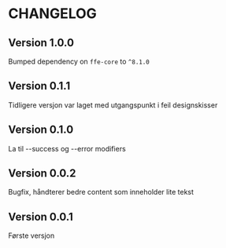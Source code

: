# CHANGELOG

## Version 1.0.0
Bumped dependency on `ffe-core` to `^8.1.0`

## Version 0.1.1
Tidligere versjon var laget med utgangspunkt i feil designskisser

## Version 0.1.0
La til --success og --error modifiers

## Version 0.0.2
Bugfix, håndterer bedre content som inneholder lite tekst

## Version 0.0.1
Første versjon
